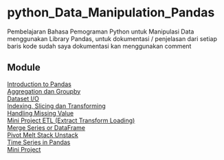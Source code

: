 # python_Data_Manipulation_Pandas

Pembelajaran Bahasa Pemograman Python untuk Manipulasi Data menggunakan Library Pandas, untuk dokumentasi / penjelasan dari setiap baris kode sudah saya dokumentasi kan menggunakan comment

## Module

<a href = "https://github.com/renol767/python_Data_Manipulation_Pandas/blob/master/Introduction_to_Pandas.ipynb">Introduction to Pandas</a>
<br>
<a href = "https://github.com/renol767/python_Data_Manipulation_Pandas/blob/master/Aggregation_dan_Groupby.ipynb">Aggregation dan Groupby</a>
<br>
<a href = "https://github.com/renol767/python_Data_Manipulation_Pandas/blob/master/Dataset_I_or_O.ipynb">Dataset I/O</a>
<br>
<a href = "https://github.com/renol767/python_Data_Manipulation_Pandas/blob/master/Indexing_Slicing_Transforming.ipynb">Indexing, Slicing dan Transforming</a>
<br>
<a href = "https://github.com/renol767/python_Data_Manipulation_Pandas/blob/master/Handling_Missing_Value.ipynb">Handling Missing Value</a>
<br>
<a href = "https://github.com/renol767/python_Data_Manipulation_Pandas/blob/master/miniproject_project_dari_andra.ipynb">Mini Project ETL (Extract Transform Loading)</a>
<br>
<a href = "https://github.com/renol767/python_Data_Manipulation_Pandas/blob/master/Penggabungan_Series_or_DataFrame.ipynb">Merge Series or DataFrame</a>
<br>
<a href = "https://github.com/renol767/python_Data_Manipulation_Pandas/blob/master/Pivot_Melt_Stack_Unstack.ipynb">Pivot Melt Stack Unstack</a>
<br>
<a href = "https://github.com/renol767/python_Data_Manipulation_Pandas/blob/master/Time_Series_in_Pandas.ipynb">Time Series in Pandas</a>
<br>
<a href = "https://github.com/renol767/python_Data_Manipulation_Pandas/blob/master/miniproject_performa_penjualan_di_setiap_cabang.ipynb">Mini Project</a>
